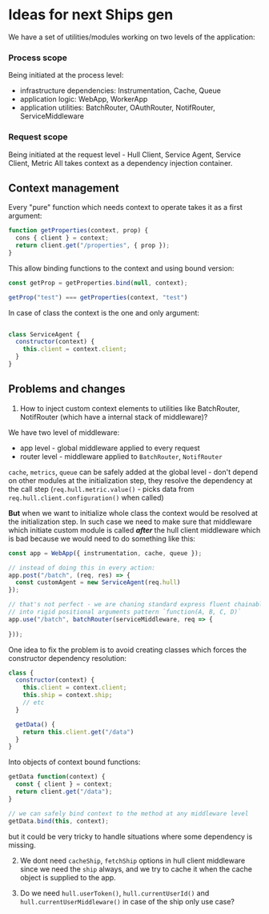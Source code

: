 # Ideas for next Ships gen

We have a set of utilities/modules working on two levels of the application:

### Process scope
Being initiated at the process level:
  - infrastructure dependencies: Instrumentation, Cache, Queue
  - application logic: WebApp, WorkerApp
  - application utilities: BatchRouter, OAuthRouter, NotifRouter, ServiceMiddleware

### Request scope
Being initiated at the request level - Hull Client, Service Agent, Service Client, Metric
All takes context as a dependency injection container.


## Context management

Every "pure" function which needs context to operate takes it as a first argument:

```javascript
function getProperties(context, prop) {
  cons { client } = context;
  return client.get("/properties", { prop });
}
```

This allow binding functions to the context and using bound version:

```javascript
const getProp = getProperties.bind(null, context);

getProp("test") === getProperties(context, "test")
```

In case of class the context is the one and only argument:

```javascript

class ServiceAgent {
  constructor(context) {
    this.client = context.client;
  }
}
```

## Problems and changes

1. How to inject custom context elements to utilities like BatchRouter, NotifRouter (which have a internal stack of middleware)?

We have two level of middleware:
  - app level - global middleware applied to every request
  - router level - middleware applied to `BatchRouter`, `NotifRouter`

`cache`, `metrics`, `queue` can be safely added at the global level - don't depend on other modules at the initialization step, they resolve the dependency at the call step (`req.hull.metric.value()` - picks data from `req.hull.client.configuration()` when called)

**But** when we want to initialize whole class the context would be resolved at the initialization step.
In such case we need to make sure that middleware which initiate custom module is called ***after***
the hull client middleware which is bad because we would need to do something like this:

```javascript
const app = WebApp({ instrumentation, cache, queue });

// instead of doing this in every action:
app.post("/batch", (req, res) => {
  const customAgent = new ServiceAgent(req.hull)
});

// that's not perfect - we are chaning standard express fluent chainable pattern (`.use().use()`)
// into rigid positional arguments pattern `function(A, B, C, D)`
app.use("/batch", batchRouter(serviceMiddleware, req => {
  
}));
```

One idea to fix the problem is to avoid creating classes which forces the constructor dependency resolution:

```javascript
class {
  constructor(context) {
    this.client = context.client;
    this.ship = context.ship;
    // etc
  }

  getData() {
    return this.client.get("/data")
  }
}
```

Into objects of context bound functions:

```javascript
getData function(context) {
  const { client } = context;
  return client.get("/data");
}

// we can safely bind context to the method at any middleware level
getData.bind(this, context);
```

but it could be very tricky to handle situations where some dependency is missing.

2. We dont need `cacheShip`, `fetchShip` options in hull client middleware since we need the `ship` always,
and we try to cache it when the cache object is supplied to the app.

3. Do we need `hull.userToken()`, `hull.currentUserId()` and `hull.currentUserMiddleware()` in case of the ship only use case?

